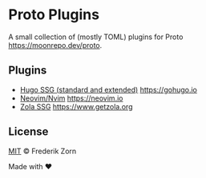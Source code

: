# Proto Plugins

A small collection of (mostly TOML) plugins for Proto <https://moonrepo.dev/proto>.

## Plugins

- [Hugo SSG (standard and extended)](hugo/README.md) <https://gohugo.io>
- [Neovim/Nvim](nvim/README.md) <https://neovim.io>
- [Zola SSG](zola/README.md) <https://www.getzola.org>

## License

[MIT](LICENSE) © Frederik Zorn

Made with :heart:
